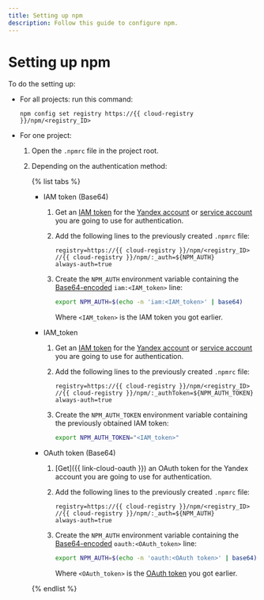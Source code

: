 ```yaml
---
title: Setting up npm
description: Follow this guide to configure npm.
---
```


# Setting up npm

To do the setting up:

* For all projects: run this command:

    `npm config set registry https://{{ cloud-registry }}/npm/<registry_ID>`

* For one project:

    1. Open the `.npmrc` file in the project root.
    1. Depending on the authentication method:

        {% list tabs %}

        - IAM token (Base64)

          1. Get an [IAM token](../../../iam/concepts/authorization/iam-token.md) for the [Yandex account](../../../iam/operations/iam-token/create.md) or [service account](../../../iam/operations/iam-token/create-for-sa.md) you are going to use for authentication.
          1. Add the following lines to the previously created `.npmrc` file:

              ```text
              registry=https://{{ cloud-registry }}/npm/<registry_ID>
              //{{ cloud-registry }}/npm/:_auth=${NPM_AUTH}
              always-auth=true
              ```
          1. Create the `NPM_AUTH` environment variable containing the [Base64-encoded](https://www.base64encode.org/) `iam:<IAM_token>` line:

              ```bash
              export NPM_AUTH=$(echo -n 'iam:<IAM_token>' | base64)
              ```

              Where `<IAM_token>` is the IAM token you got earlier.

        - IAM_token

          1. Get an [IAM token](../../../iam/concepts/authorization/iam-token.md) for the [Yandex account](../../../iam/operations/iam-token/create.md) or [service account](../../../iam/operations/iam-token/create-for-sa.md) you are going to use for authentication.
          1. Add the following lines to the previously created `.npmrc` file:

              ```text
              registry=https://{{ cloud-registry }}/npm/<registry_ID>
              //{{ cloud-registry }}/npm/:_authToken=${NPM_AUTH_TOKEN}
              always-auth=true
              ```
          1. Create the `NPM_AUTH_TOKEN` environment variable containing the previously obtained IAM token:

              ```bash
              export NPM_AUTH_TOKEN="<IAM_token>"
              ```

        - OAuth token (Base64)

          1. [Get]({{ link-cloud-oauth }}) an OAuth token for the Yandex account you are going to use for authentication.
          1. Add the following lines to the previously created `.npmrc` file:

              ```text
              registry=https://{{ cloud-registry }}/npm/<registry_ID>
              //{{ cloud-registry }}/npm/:_auth=${NPM_AUTH}
              always-auth=true
              ```
          1. Create the `NPM_AUTH` environment variable containing the [Base64-encoded](https://www.base64encode.org/) `oauth:<OAuth_token>` line:

              ```bash
              export NPM_AUTH=$(echo -n 'oauth:<OAuth token>' | base64)
              ```

              Where `<OAuth_token>` is the [OAuth token](../../../iam/concepts/authorization/oauth-token.md) you got earlier.

        {% endlist %}